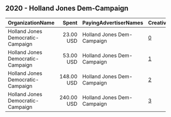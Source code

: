## 2020 - Holland Jones Dem-Campaign 
|OrganizationName|Spent|PayingAdvertiserNames|CreativeUrls|Impressions|Genders|AgeBrackets|CountryCodes|BillingAddresses|CandidateBallotInformation|
|:---|---:|:---|:---|---:|:---|:---|:---|:---|:---|
|Holland Jones Democratic-Campaign|23.00 USD|Holland Jones Dem-Campaign|[0](https://www.snap.com/political-ads/asset/8bb565358d3c3be3a3cab5cf09ddc92cf6719fe71a7dd198d431ff9d2d799ae6?mediaType=mp4)|6,093|||united states|"9927 Caleb Way,Missouri City,77459,US"|Holland Jones|
|Holland Jones Democratic-Campaign|53.00 USD|Holland Jones Dem-Campaign|[1](https://www.snap.com/political-ads/asset/8bb565358d3c3be3a3cab5cf09ddc92cf6719fe71a7dd198d431ff9d2d799ae6?mediaType=mp4)|19,480|||united states|"9927 Caleb Way,Missouri City,77459,US"|Holland Jones|
|Holland Jones Democratic-Campaign|148.00 USD|Holland Jones Dem-Campaign|[2](https://www.snap.com/political-ads/asset/8bb565358d3c3be3a3cab5cf09ddc92cf6719fe71a7dd198d431ff9d2d799ae6?mediaType=mp4)|39,307|||united states|"9927 Caleb Way,Missouri City,77459,US"|FYI|
|Holland Jones Democratic-Campaign|240.00 USD|Holland Jones Dem-Campaign|[3](https://www.snap.com/political-ads/asset/8bb565358d3c3be3a3cab5cf09ddc92cf6719fe71a7dd198d431ff9d2d799ae6?mediaType=mp4)|87,492|||united states|"9927 Caleb Way,Missouri City,77459,US"|Holland Jones 4 Sheriff|
